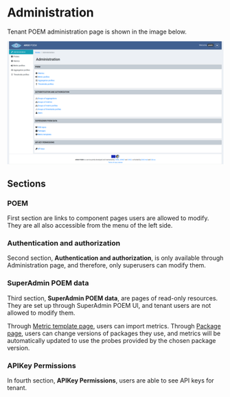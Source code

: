 # Administration

Tenant POEM administration page is shown in the image below.

![Tenant Administration](figures/tenant_administration.png)

## Sections

### POEM

First section are links to component pages users are allowed to modify. They are all also accessible from the menu of the left side.

### Authentication and authorization

Second section, **Authentication and authorization**, is only available through Administration page, and therefore, only superusers can modify them.

### SuperAdmin POEM data

Third section, **SuperAdmin POEM data**, are pages of read-only resources. They are set up through SuperAdmin POEM UI, and tenant users are not allowed to modify them. 

Through [Metric template page](tenant_metric_templates.md), users can import metrics. Through [Package page](tenant_packages.md), users can change versions of packages they use, and metrics will be automatically updated to use the probes provided by the chosen package version.

### APIKey Permissions

In fourth section, **APIKey Permissions**, users are able to see API keys for tenant.
